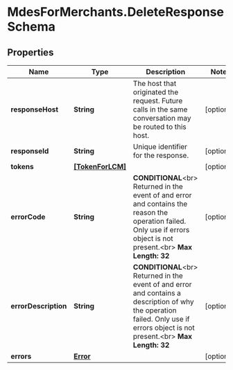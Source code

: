 # MdesForMerchants.DeleteResponseSchema

## Properties
Name | Type | Description | Notes
------------ | ------------- | ------------- | -------------
**responseHost** | **String** | The host that originated the request. Future calls in the same conversation may be routed to this host.  | [optional] 
**responseId** | **String** | Unique identifier for the response.  | [optional] 
**tokens** | [**[TokenForLCM]**](TokenForLCM.md) |  | [optional] 
**errorCode** | **String** | __CONDITIONAL__&lt;br&gt; Returned in the event of and error and contains the reason the operation failed. Only use if errors object is not present.&lt;br&gt; __Max Length: 32__  | [optional] 
**errorDescription** | **String** | __CONDITIONAL__&lt;br&gt; Returned in the event of and error and contains a description of why the operation failed. Only use if errors object is not present.&lt;br&gt; __Max Length: 32__    | [optional] 
**errors** | [**Error**](Error.md) |  | [optional] 


